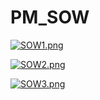 # PM_SOW

[![SOW1.png](https://i.postimg.cc/nr6W1Zjw/SOW1.png)](https://postimg.cc/N2kbg3x1)

[![SOW2.png](https://i.postimg.cc/mZz1hRjf/SOW2.png)](https://postimg.cc/Cd0x639m)

[![SOW3.png](https://i.postimg.cc/C5g0FjJK/SOW3.png)](https://postimg.cc/34nV10sM)
